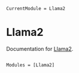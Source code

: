 ```@meta
CurrentModule = Llama2
```

# Llama2

Documentation for [Llama2](https://github.com/kleincode/Llama2.jl).

```@index
```

```@autodocs
Modules = [Llama2]
```
